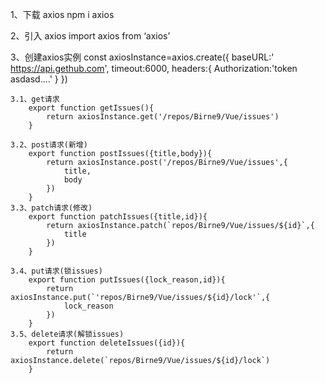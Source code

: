 1、下载 axios
    npm i axios

2、引入 axios
    import axios from ‘axios’

3、创建axios实例
    const axiosInstance=axios.create({
        baseURL:' https://api.gethub.com',
        timeout:6000,
        headers:{
            Authorization:'token asdasd....'
        }
    })

    3.1、get请求
        export function getIssues(){
            return axiosInstance.get('/repos/Birne9/Vue/issues')
        }
    
    3.2、post请求(新增)
        export function postIssues({title,body}){
            return axiosInstance.post('/repos/Birne9/Vue/issues',{
                title,
                body
            })
        }
    3.3、patch请求(修改)
        export function patchIssues({title,id}){
            return axiosInstance.patch(`repos/Birne9/Vue/issues/${id}`,{
                title
            })
        }
    
    3.4、put请求(锁issues)
        export function putIssues({lock_reason,id}){
            return axiosInstance.put(`'repos/Birne9/Vue/issues/${id}/lock'`,{
                lock_reason
            })
        }
    3.5、delete请求(解锁issues)
        export function deleteIssues({id}){
            return axiosInstance.delete(`repos/Birne9/Vue/issues/${id}/lock`)
        }
